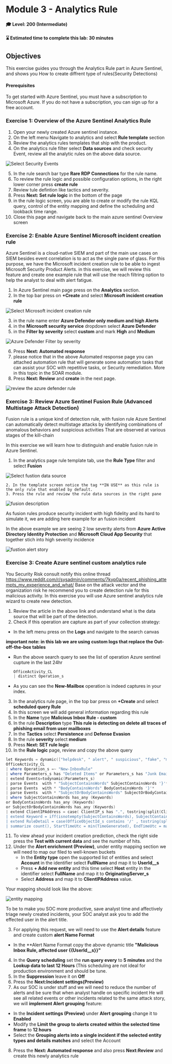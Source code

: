 # Module 3 - Analytics Rule

#### 🎓 Level: 200 (Intermediate)
#### ⌛ Estimated time to complete this lab: 30 minutes

## Objectives

This exercise guides you through the Analytics Rule part in Azure Sentinel, and shows you How to create diffrent type of rules(Security Detections)

#### Prerequisites

To get started with Azure Sentinel, you must have a subscription to Microsoft Azure. If you do not have a subscription, you can sign up for a free account.

### Exercise 1: Overview of the Azure Sentinel Analytics Rule
1. Open your newly created Azure sentinel instance.
2. On the left menu Navigate to analytics and select **Rule template** section
3. Review the analytics rules templates that ship with the product.
4. On the analytics rule filter select **Data sources** and check security Event, review all the analytic rules on the above data source.
	
![Select Security Events](../Images/m3-securityEvent01.gif?raw=true)

5. In the rule search bar type  **Rare RDP Connections** for the rule name.
6. To review the rule logic and possible configuration options, in the right lower corner press **create rule** 
7. Review tule defintion like  tactics and severity.
8. Press **Next: Set rule logic** in the bottom of the page 
9. in the rule logic screen, you are able to create or modify the rule KQL query, control of the entity mapping and define the scheduling and lookback time range.
10. Close this page and navigate back to the main azure sentinel Overview screen 

### Exercise 2: Enable Azure Sentinel Microsoft incident creation rule

Azure Sentinel is a cloud-native SIEM and part of the main use cases on SIEM besides event correlation is to act as the single pane of glass.
For this purpose, we have the Microsoft incident creation rule to be able to ingest Microsoft Security Product Alerts.
in this exercise, we will review this feature and create one example rule that will use the reach filtring option to help the analyst to deal with alert fatigue.

1. In Azure Sentinel main page press on the **Analytics** section.
2. In the top bar press on **+Create** and select **Microsoft incident creation rule**

![Select Microsoft incident creation rule](../Images/m3-microsoft-creation-rule.gif?raw=true)

3. in the rule name enter **Azure Defender only medium and high Alerts** 
4. in the **Microsoft security service** dropdown select **Azure Defender**
5. in the **Filter by severity** select **custom** and mark **High** and **Medium**

![Azure Defender Filter by severity](../Images/m3-microsoft-creation-rule02.gif?raw=true)

6. Press **Next: Automated response**
7. please notice that in the above Automated response page you can attached automation rule that will generate some automation tasks that can assist your SOC with repetitive tasks, or Security remediation. More in this topic in the SOAR module. 
8. Press **Next: Review** and **create** in the next page.

![review the azure defender rule](../Images/m3-microsoft-creation-rule03.gif?raw=true)

### Exercise 3: Review Azure Sentinel Fusion Rule (Advanced Multistage Attack Detection)

Fusion rule is a unique kind of detection rule, with fusion rule 
Azure Sentinel can automatically detect multistage attacks by identifying combinations of anomalous behaviors and suspicious activities That are observed at various stages of the kill-chain

In this exercise we will learn how to distinguish and enable fusion rule  in Azure Sentinel.

1. In the analytics page rule template tab, use the **Rule Type** filter and select **Fusion**

![Select fustion data source](../Images/m3-fusion01.gif?raw=true)

	2. In the template screen notice the tag **IN USE** as this rule is the only rule that enabled by default.
	3. Press the rule and review the rule data sources in the right pane 

![fusion description](../Images/m3-fusion02.gif?raw=true)


As fusion rules produce security incident with high fidelity and its hard to simulate it, we are adding here example for an fusion incident 

In the above example we are seeing 2 low severity alerts from **Azure Active Directory Identity Protection** and **Microsoft Cloud App Security** that together stich into high severity incidence 

![fustion alert story](../Images/m3-fusion03.gif?raw=true)

### Exercise 3: Create Azure sentinel custom analytics rule

You Security Risk consult notify this online thread https://www.reddit.com/r/sysadmin/comments/7kyp0a/recent_phishing_attempts_my_experience_and_what/
Base on the attack vector and the organization risk he recommend you to create detection rule for this malicious activity.
In this exercise you will use Azure sentinel analytics rule wizard to create new detection.

1. Review the article in the above link and understand what is the data source that will be part of the detection.
2. Check if this operation are capture as part of your collection strategy:
- In the left menu press on the **Logs** and navigate to the search canvas

**important note: in this lab we are using custom logs that replace the Out-off-the-box tables** 

- Run the above search query to see the list of operation Azure sentinel cupture in the last 24hr 
	
    ```powershell
	OfficeActivity_CL
	| distinct Operation_s
    ```
- As you can see the **New-Mailbox** operation is indeed captures in your index.

3. In the analytics rule page,  in the top bar press on **+Create** and select  **scheduled query Rule**
4. In this screen we will add general information regarding this rule 
5. In the **Name** type **Malicious Inbox Rule - custom**
6. In the rule **Description** type **This rule is detecting on delete all traces of phishing email from user mailboxes**
7. In the **Tactics** select **Persistence** and **Defense Evasion**
8. In the rule **severity**  select **medium**
9. Press **Next: SET rule logic**
10. In the **Rule logic** page, review and copy the above query

 ```powershell
let Keywords = dynamic(["helpdesk", " alert", " suspicious", "fake", "malicious", "phishing", "spam", "do not click", "do not open", "hijacked", "Fatal"]);
OfficeActivity_CL
| where Operation_s =~ "New-InboxRule"
| where Parameters_s has "Deleted Items" or Parameters_s has "Junk Email" 
| extend Events=todynamic(Parameters_s)
| parse Events  with * "SubjectContainsWords" SubjectContainsWords '}'*
| parse Events  with * "BodyContainsWords" BodyContainsWords '}'*
| parse Events  with * "SubjectOrBodyContainsWords" SubjectOrBodyContainsWords '}'*
| where SubjectContainsWords has_any (Keywords)
or BodyContainsWords has_any (Keywords)
or SubjectOrBodyContainsWords has_any (Keywords)
| extend ClientIPAddress = case( ClientIP_s has ".", tostring(split(ClientIP_s,":")[0]), ClientIP_s has "[", tostring(trim_start(@'[[]',tostring(split(ClientIP_s,"]")[0]))), ClientIP_s )
| extend Keyword = iff(isnotempty(SubjectContainsWords), SubjectContainsWords, (iff(isnotempty(BodyContainsWords),BodyContainsWords,SubjectOrBodyContainsWords )))
| extend RuleDetail = case(OfficeObjectId_s contains '/' , tostring(split(OfficeObjectId_s, '/')[-1]) , tostring(split(OfficeObjectId_s, '\\')[-1]))
| summarize count(), StartTimeUtc = min(TimeGenerated), EndTimeUtc = max(TimeGenerated) by  Operation_s, UserId__s, ClientIPAddress, ResultStatus_s, Keyword, OriginatingServer_s, OfficeObjectId_s, RuleDetail
  ```

11. To view ahead your incident creation prediction, check the right side press the **Test with current data** and see the number of hits.
12. Under the **Alert enrichment (Preview)**, under entity mapping section we will need to map our filed to well-known buckets
	- In the **Entity type** open the supported list of entities and select **Account** in the identifier select **FullName** and map it to **UserId__s**
	- Press **+ Add new entity** and this time select **Host** entity in the identifier select **FullName** and map it to **OriginatingServer_s**
	- Select  **Address** and map it to **ClientIPAddress** value.

Your mapping should look like the above:
	
![entity mapping](../Images/m3-entity01.gif?raw=true)

To be to make you SOC more productive, save analyst time and affectively triage newly created incidents, your SOC analyst ask you to add the effected user in the alert title.

3. For applying this request, we will need to use the **Alert details** feature and create custom **alert Name Format**

- In the **Alert Name Format copy the above dynamic title **"Malicious Inbox Rule, affected user {{UserId__s}}"**

4. In the **Query scheduling** set the **run query every** to **5 minutes** and the **Lookup data to last 12 Hours** (This scheduling are not ideal for production environment and should be tune.
5. In the **Suppression** leave it on **Off**
6. Press the **Next:Incident settings(Preview)** 
7. As our SOC is under stuff and we will need to reduce the number of alerts and be sure that when analyst handle on specific incident He will see all related events or other incidents related to the same attack story, we  will **implement Alert grouping** feature: 
	
- In the **Incident settings (Preview)** under **Alert grouping** change it to **Enabled**
- Modify the **Limit the group to alerts created within the selected time frame** to **12 hours**
- Select the **Grouping alerts into a single incident if the selected entity types and details matches** and select the Account
8. Press the **Next: Automated response** and also press **Next:Review** and create this newly analytics rule


 




